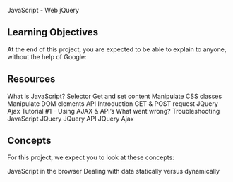 JavaScript - Web jQuery

## Learning Objectives
At the end of this project, you are expected to be able to explain to anyone, without the help of Google:

## Resources
What is JavaScript?
Selector
Get and set content
Manipulate CSS classes
Manipulate DOM elements
API
Introduction
GET & POST request
JQuery Ajax Tutorial #1 - Using AJAX & API’s
What went wrong? Troubleshooting JavaScript
JQuery
JQuery API
JQuery Ajax

## Concepts
For this project, we expect you to look at these concepts:

JavaScript in the browser
Dealing with data statically versus dynamically
